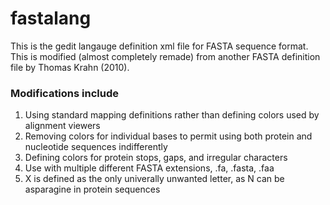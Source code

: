 # fastalang
This is the gedit langauge definition xml file for FASTA sequence format. This is modified (almost completely remade) from another FASTA definition file by Thomas Krahn (2010).

### Modifications include
1) Using standard mapping definitions rather than defining colors used by alignment viewers
2) Removing colors for individual bases to permit using both protein and nucleotide sequences indifferently
3) Defining colors for protein stops, gaps, and irregular characters
4) Use with multiple different FASTA extensions, .fa, .fasta, .faa
5) X is defined as the only univerally unwanted letter, as N can be asparagine in protein sequences

